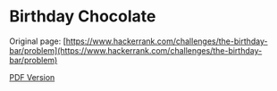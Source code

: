 # Birthday Chocolate

Original page: [https://www.hackerrank.com/challenges/the-birthday-bar/problem](https://www.hackerrank.com/challenges/the-birthday-bar/problem)

[PDF Version](the-birthday-bar.pdf)